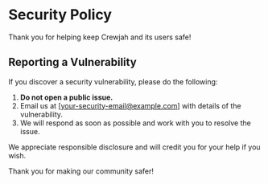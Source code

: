 # Security Policy

Thank you for helping keep Crewjah and its users safe!

## Reporting a Vulnerability

If you discover a security vulnerability, please do the following:

1. **Do not open a public issue.**
2. Email us at [your-security-email@example.com] with details of the vulnerability.
3. We will respond as soon as possible and work with you to resolve the issue.

We appreciate responsible disclosure and will credit you for your help if you wish.

Thank you for making our community safer!
